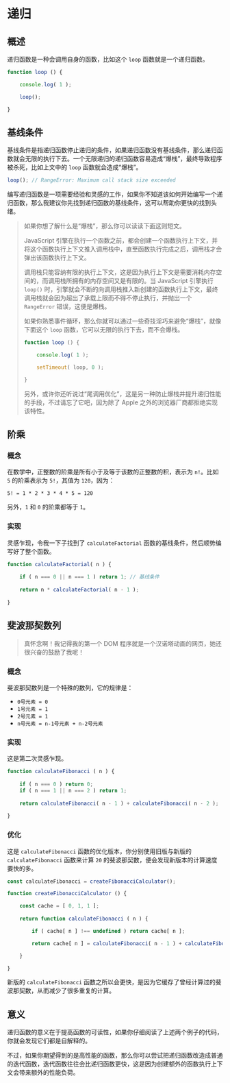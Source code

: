 # 递归

## 概述

递归函数是一种会调用自身的函数，比如这个 `loop` 函数就是一个递归函数。

```js
function loop () {

    console.log( 1 );

    loop();

}
```

## 基线条件

基线条件是指递归函数停止递归的条件，如果递归函数没有基线条件，那么递归函数就会无限的执行下去。一个无限递归的递归函数容易造成“爆栈”，最终导致程序被杀死，比如上文中的 `loop` 函数就会造成“爆栈”。

```js
loop(); // RangeError: Maximum call stack size exceeded
```

编写递归函数是一项需要经验和灵感的工作，如果你不知道该如何开始编写一个递归函数，那么我建议你先找到递归函数的基线条件，这可以帮助你更快的找到头绪。

> 如果你想了解什么是“爆栈”，那么你可以读读下面这则短文。
>
> JavaScript 引擎在执行一个函数之前，都会创建一个函数执行上下文，并将这个函数执行上下文推入调用栈中，直至函数执行完成之后，调用栈才会弹出该函数执行上下文。
>
> 调用栈只能容纳有限的执行上下文，这是因为执行上下文是需要消耗内存空间的，而调用栈所拥有的内存空间又是有限的。当 JavaScript 引擎执行 `loop()` 时，引擎就会不断的向调用栈推入新创建的函数执行上下文，最终调用栈就会因为超出了承载上限而不得不停止执行，并抛出一个 `RangeError` 错误，这便是爆栈。
>
> 如果你熟悉事件循环，那么你就可以通过一些奇技淫巧来避免“爆栈”，就像下面这个 `loop` 函数，它可以无限的执行下去，而不会爆栈。
>
> ```js
> function loop () {
> 
>     console.log( 1 );
> 
>     setTimeout( loop, 0 );
> 
> }
> ```
>
> 另外，或许你还听说过“尾调用优化”，这是另一种防止爆栈并提升递归性能的手段，不过请忘了它吧，因为除了 Apple 之外的浏览器厂商都拒绝实现该特性。

## 阶乘

### 概念

在数学中，正整数的阶乘是所有小于及等于该数的正整数的积，表示为 `n!`。比如 `5` 的阶乘表示为 `5!`，其值为 `120`，因为：

```
5! = 1 * 2 * 3 * 4 * 5 = 120
```

另外，`1` 和 `0` 的阶乘都等于 `1`。

### 实现

灵感乍现，令我一下子找到了 `calculateFactorial` 函数的基线条件，然后顺势编写好了整个函数。

```js
function calculateFactorial( n ) {
    
    if ( n === 0 || n === 1 ) return 1; // 基线条件
    
    return n * calculateFactorial( n - 1 );
    
}
```

## 斐波那契数列

> 真怀念啊！我记得我的第一个 DOM 程序就是一个汉诺塔动画的网页，她还很兴奋的鼓励了我呢！

### 概念

斐波那契数列是一个特殊的数列，它的规律是：

- `0号元素 = 0`
- `1号元素 = 1`
- `2号元素 = 1`
- `n号元素 = n-1号元素 + n-2号元素`

### 实现

这是第二次灵感乍现。

```js
function calculateFibonacci ( n ) {
    
    if ( n === 0 ) return 0;
    if ( n === 1 || n === 2 ) return 1;
    
    return calculateFibonacci( n - 1 ) + calculateFibonacci( n - 2 );
    
}
```

### 优化

这是 `calculateFibonacci` 函数的优化版本，你分别使用旧版与新版的 `calculateFibonacci` 函数来计算 `20` 的斐波那契数，便会发现新版本的计算速度要快的多。

```js
const calculateFibonacci = createFibonacciCalculator();

function createFibonacciCalculator () {

    const cache = [ 0, 1, 1 ];
    
    return function calculateFibonacci ( n ) {

        if ( cache[ n ] !== undefined ) return cache[ n ];

        return cache[ n ] = calculateFibonacci( n - 1 ) + calculateFibonacci( n - 2 );

    }

}
```

新版的 `calculateFibonacci` 函数之所以会更快，是因为它缓存了曾经计算过的斐波那契数，从而减少了很多重复的计算。

## 意义

递归函数的意义在于提高函数的可读性，如果你仔细阅读了上述两个例子的代码，你就会发现它们都是自解释的。

不过，如果你期望得到的是高性能的函数，那么你可以尝试把递归函数改造成普通的迭代函数，迭代函数往往会比递归函数更快，这是因为创建额外的函数执行上下文会带来额外的性能负荷。